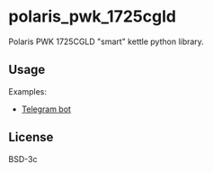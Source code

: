 # polaris_pwk_1725cgld

Polaris PWK 1725CGLD "smart" kettle python library.

## Usage

Examples:

- [Telegram bot](https://git.ch1p.io/homekit.git/tree/src/polaris_kettle_bot.py)

## License

BSD-3c
